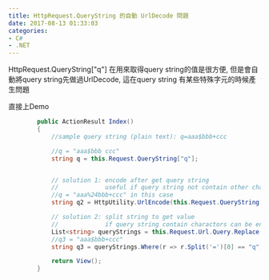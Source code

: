 ```yaml
---
title: HttpRequest.QueryString 的自動 UrlDecode 問題
date: 2017-08-13 01:33:03
categories:
- C#
- .NET
---
```


HttpRequest.QueryString["q"] 在用來取得query string的值是很方便, 但是會自動將query string先做過UrlDecode, 這在query string 有某些特殊字元的時候產生問題

<!-- more -->

直接上Demo

``` csharp
        public ActionResult Index()
        {
            //sample query string (plain text): q=aaa$bbb+ccc

            //q = "aaa$bbb ccc"
            string q = this.Request.QueryString["q"];


            // solution 1: encode after get query string
            //             useful if query string not contain other characters can be encode
            //q = "aaa%24bbb+ccc" in this case
            string q2 = HttpUtility.UrlEncode(this.Request.QueryString["q"]);

            // solution 2: split string to get value
            //             if query string contain charactors can be encode, this is safety way
            List<string> queryStrings = this.Request.Url.Query.Replace("?", "").Split('&').ToList();
            //q3 = "aaa$bbb+ccc"
            string q3 = queryStrings.Where(r => r.Split('=')[0] == "q").Select(r => r.Split('=')[1]).FirstOrDefault();

            return View();
        }
```











